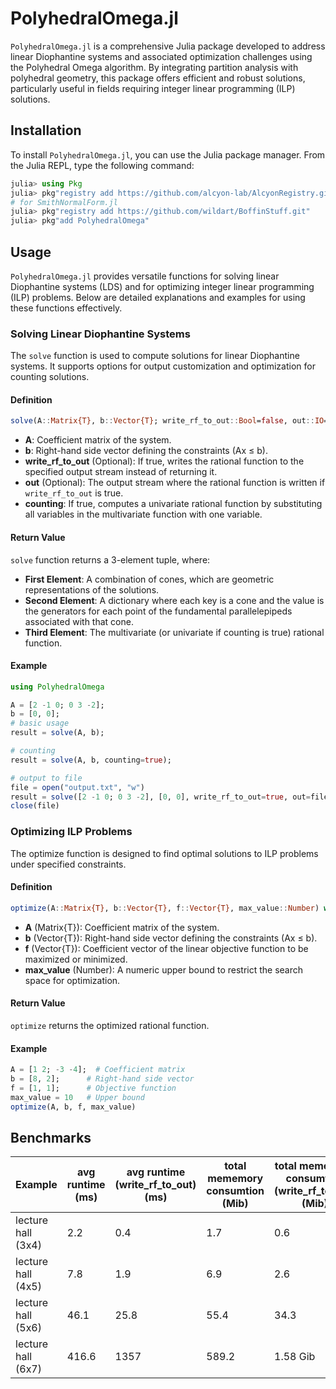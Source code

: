 # PolyhedralOmega.jl

`PolyhedralOmega.jl` is a comprehensive Julia package developed to address linear Diophantine systems and associated optimization challenges using the Polyhedral Omega algorithm. By integrating partition analysis with polyhedral geometry, this package offers efficient and robust solutions, particularly useful in fields requiring integer linear programming (ILP) solutions.

## Installation

To install `PolyhedralOmega.jl`, you can use the Julia package manager. From the Julia REPL, type the following command:

```julia
julia> using Pkg
julia> pkg"registry add https://github.com/alcyon-lab/AlcyonRegistry.git"
# for SmithNormalForm.jl
julia> pkg"registry add https://github.com/wildart/BoffinStuff.git"
julia> pkg"add PolyhedralOmega"
```

## Usage
`PolyhedralOmega.jl` provides versatile functions for solving linear Diophantine systems (LDS) and for optimizing integer linear programming (ILP) problems. Below are detailed explanations and examples for using these functions effectively.

### Solving Linear Diophantine Systems
The `solve` function is used to compute solutions for linear Diophantine systems. It supports options for output customization and optimization for counting solutions.


#### Definition

```julia
solve(A::Matrix{T}, b::Vector{T}; write_rf_to_out::Bool=false, out::IO=stdout, counting::Bool=false) where {T<:Union{Number,Value,Rational}}
```

- **A**: Coefficient matrix of the system.
- **b**: Right-hand side vector defining the constraints (Ax ≤ b).
- **write_rf_to_out** (Optional): If true, writes the rational function to the specified output stream instead of returning it.
- **out** (Optional): The output stream where the rational function is written if `write_rf_to_out` is true.
- **counting**: If true, computes a univariate rational function by substituting all variables in the multivariate function with one variable.

#### Return Value
`solve` function returns a 3-element tuple, where:
- **First Element**: A combination of cones, which are geometric representations of the solutions.
- **Second Element**: A dictionary where each key is a cone and the value is the generators for each point of the fundamental parallelepipeds associated with that cone.
- **Third Element**: The multivariate (or univariate if counting is true) rational function.

#### Example
   ```julia
   using PolyhedralOmega

   A = [2 -1 0; 0 3 -2];
   b = [0, 0];
   # basic usage
   result = solve(A, b);

   # counting
   result = solve(A, b, counting=true);

   # output to file
   file = open("output.txt", "w")
   result = solve([2 -1 0; 0 3 -2], [0, 0], write_rf_to_out=true, out=file)
   close(file)
   ```


### Optimizing ILP Problems
The optimize function is designed to find optimal solutions to ILP problems under specified constraints.


#### Definition

```julia
optimize(A::Matrix{T}, b::Vector{T}, f::Vector{T}, max_value::Number) where {T<:Union{Number,Value,Rational}}
```

- **A** (Matrix{T}): Coefficient matrix of the system.
- **b** (Vector{T}): Right-hand side vector defining the constraints (Ax ≤ b).
- **f** (Vector{T}): Coefficient vector of the linear objective function to be maximized or minimized.
- **max_value** (Number): A numeric upper bound to restrict the search space for optimization.

#### Return Value
`optimize` returns the optimized rational function.

#### Example
```julia
A = [1 2; -3 -4];  # Coefficient matrix
b = [8, 2];      # Right-hand side vector
f = [1, 1];      # Objective function
max_value = 10   # Upper bound
optimize(A, b, f, max_value)
```

## Benchmarks

|       Example       | avg runtime (ms) | avg runtime (write_rf_to_out) (ms) | total mememory consumtion (Mib) | total mememory consumtion (write_rf_to_out) (Mib) |
|--------------------|------------------|------------------------------------|---------------------------------|---------------------------------------------------|
| lecture hall (3x4) | 2.2              | 0.4                                | 1.7                             | 0.6                                               |
| lecture hall (4x5) | 7.8              | 1.9                                | 6.9                             | 2.6                                               |
| lecture hall (5x6) | 46.1             | 25.8                               | 55.4                            | 34.3                                              |
| lecture hall (6x7) | 416.6            | 1357                               | 589.2                           | 1.58 Gib                                          |
